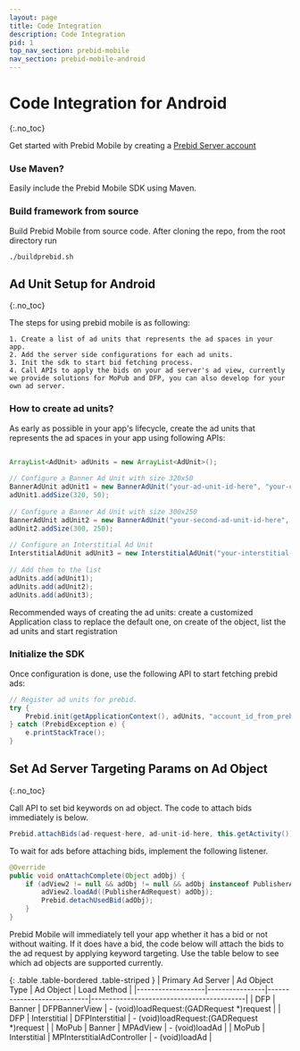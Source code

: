 ```yaml
---
layout: page
title: Code Integration
description: Code Integration
pid: 1
top_nav_section: prebid-mobile
nav_section: prebid-mobile-android
---
```


<div class="bs-docs-section" markdown="1">

# Code Integration for Android

{:.no_toc}

Get started with Prebid Mobile by creating a [Prebid Server account]({{site.github.url}}/prebid-mobile/prebid-mobile-pbs.html)

### Use Maven?

Easily include the Prebid Mobile SDK using Maven.

### Build framework from source

Build Prebid Mobile from source code. After cloning the repo, from the root directory run

```
./buildprebid.sh
```

## Ad Unit Setup for Android
{:.no_toc}

The steps for using prebid mobile is as following:

	1. Create a list of ad units that represents the ad spaces in your app.
	2. Add the server side configurations for each ad units.
	3. Init the sdk to start bid fetching process.
	4. Call APIs to apply the bids on your ad server's ad view, currently we provide solutions for MoPub and DFP, you can also develop for your own ad server.

### How to create ad units?

As early as possible in your app's lifecycle, create the ad units that represents the ad spaces in your app using following APIs:

```java

ArrayList<AdUnit> adUnits = new ArrayList<AdUnit>();
 
// Configure a Banner Ad Unit with size 320x50
BannerAdUnit adUnit1 = new BannerAdUnit("your-ad-unit-id-here", "your-config-id-here");
adUnit1.addSize(320, 50);
 
// Configure a Banner Ad Unit with size 300x250
BannerAdUnit adUnit2 = new BannerAdUnit("your-second-ad-unit-id-here", "your-config-id-here");
adUnit2.addSize(300, 250);
 
// Configure an Interstitial Ad Unit
InterstitialAdUnit adUnit3 = new InterstitialAdUnit("your-interstitial-ad-unit-id-here", "your-config-id-here");
 
// Add them to the list 
adUnits.add(adUnit1);
adUnits.add(adUnit2);
adUnits.add(adUnit3);

```

Recommended ways of creating the ad units: create a customized Application class to replace the default one, on create of the object, list the ad units and start registration

### Initialize the SDK

Once configuration is done, use the following API to start fetching prebid ads:

```java
// Register ad units for prebid.
try {
    Prebid.init(getApplicationContext(), adUnits, "account_id_from_prebid_server");
} catch (PrebidException e) {
    e.printStackTrace();
}
```

## Set Ad Server Targeting Params on Ad Object
{:.no_toc}

Call API to set bid keywords on ad object. The code to attach bids immediately is below.

```java
Prebid.attachBids(ad-request-here, ad-unit-id-here, this.getActivity());
```

To wait for ads before attaching bids, implement the following listener.

```java
@Override
public void onAttachComplete(Object adObj) {
    if (adView2 != null && adObj != null && adObj instanceof PublisherAdRequest) {
        adView2.loadAd((PublisherAdRequest) adObj);
        Prebid.detachUsedBid(adObj);
    }
}
```

Prebid Mobile will immediately tell your app whether it has a bid or not without waiting. If it does have a bid, the code below will attach the bids to the ad request by applying keyword targeting. Use the table below to see which ad objects are supported currently.

{: .table .table-bordered .table-striped }
| Primary Ad Server | Ad Object Type | Ad Object                  | Load Method                               |
|-------------------|----------------|----------------------------|-------------------------------------------|
| DFP               | Banner         | DFPBannerView              | - (void)loadRequest:(GADRequest *)request |
| DFP               | Interstitial   | DFPInterstitial            | - (void)loadRequest:(GADRequest *)request |
| MoPub             | Banner         | MPAdView                   | - (void)loadAd                            |
| MoPub             | Interstitial   | MPInterstitialAdController | - (void)loadAd                            |



</div>